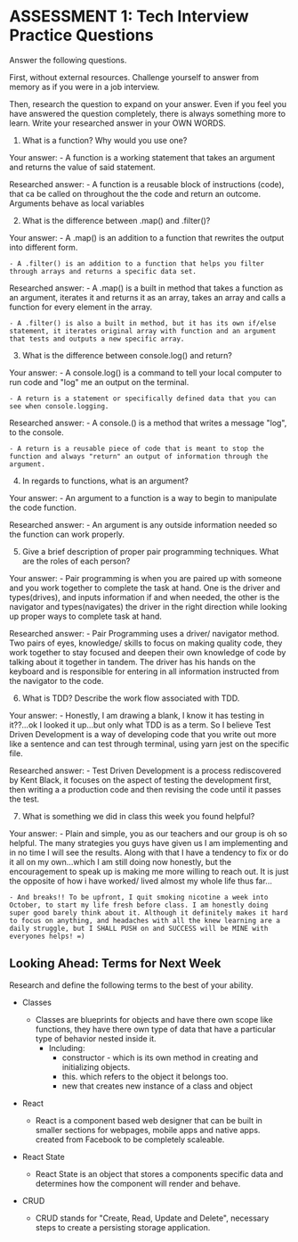 # ASSESSMENT 1: Tech Interview Practice Questions
Answer the following questions.

First, without external resources. Challenge yourself to answer from memory as if you were in a job interview.

Then, research the question to expand on your answer. Even if you feel you have answered the question completely, there is always something more to learn. Write your researched answer in your OWN WORDS.

1. What is a function? Why would you use one?

  Your answer:
    - A function is a working statement that takes an argument and returns the value of said statement.

  Researched answer:
    - A function is a reusable block of instructions (code), that ca be called on throughout the the code and return an outcome. Arguments behave as local variables



2. What is the difference between .map() and .filter()?

  Your answer:
    - A .map() is an addition to a function that rewrites the output into different form.

    - A .filter() is an addition to a function that helps you filter through arrays and returns a specific data set.

  Researched answer:
    - A .map() is a built in method that takes a function as an argument, iterates it and returns it as  an    array, takes an array and calls a function for every element in the array.

    - A .filter() is also a built in method, but it has its own if/else statement, it iterates original array with function and an argument that tests and outputs a new specific array.



3. What is the difference between console.log() and return?

  Your answer:
    - A console.log() is a command to tell your local computer to run code and "log" me an output on the terminal.

    - A return is a statement or specifically defined data that you can see when console.logging.

  Researched answer:
    - A console.() is a method that writes a message "log", to the console.

    - A return is a reusable piece of code that is meant to stop the function and always "return" an output of information through the argument.



4. In regards to functions, what is an argument?

  Your answer:
    - An argument to a function is a way to begin to manipulate the code function.

  Researched answer:
    - An argument is any outside information needed so the function can work properly.



5. Give a brief description of proper pair programming techniques. What are the roles of each person?

  Your answer:
    - Pair programming is when you are paired up with someone and you work together to complete the task at hand. One is the driver and types(drives), and inputs information if and when needed, the other is the navigator and types(navigates) the driver in the right direction while looking up proper ways to complete task at hand.

  Researched answer:
    - Pair Programming uses a driver/ navigator method. Two pairs of eyes, knowledge/ skills to focus on making quality code, they work together to stay focused and deepen their own knowledge of code by talking about it together in tandem. The driver has his hands on the keyboard and is responsible for entering in all information instructed from the navigator to the code.



6. What is TDD? Describe the work flow associated with TDD.

  Your answer:
    - Honestly, I am drawing a blank, I know it has testing in it??...ok I looked it up...but only what TDD is as a term.
    So I believe Test Driven Development is a way of developing code that you write out more like a sentence and can test through terminal, using yarn jest on the specific file.


  Researched answer:
    - Test Driven Development is a process rediscovered by Kent Black, it focuses on the aspect of testing the development first, then writing a a production code and then revising the code until it passes the test.


7. What is something we did in class this week you found helpful?  

  Your answer:
    - Plain and simple, you as our teachers and our group is oh so helpful. The many strategies you guys have given us I am implementing and in no time I will see the results. Along with that I have a tendency to fix or do it all on my own...which I am still doing now honestly, but the encouragement to speak up is making me more willing to reach out. It is just the opposite of how i have worked/ lived almost my whole life thus far...

    - And breaks!! To be upfront, I quit smoking nicotine a week into October, to start my life fresh before class. I am honestly doing super good barely think about it. Although it definitely makes it hard to focus on anything, and headaches with all the knew learning are a daily struggle, but I SHALL PUSH on and SUCCESS will be MINE with everyones helps! =)


## Looking Ahead: Terms for Next Week

Research and define the following terms to the best of your ability.

- Classes
    - Classes are blueprints for objects and have there own scope like functions, they have there own type of data that have a particular type of behavior nested inside it.
      - Including:
          - constructor - which is its own method in creating and initializing objects.
          - this. which refers to the object it belongs too.
          - new that creates new instance of a class and object

- React
    - React is a component based web designer that can be built in smaller sections for webpages, mobile apps and native apps. created from Facebook to be completely scaleable.

- React State
    - React State is an object that stores a components specific data and determines how the component will render and behave.

- CRUD
    - CRUD stands for "Create, Read, Update and Delete", necessary steps to create a persisting storage application.
